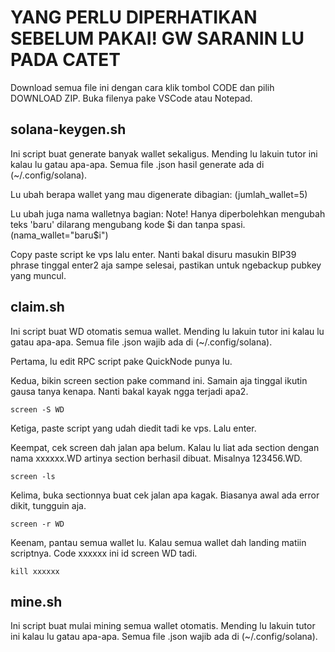 # YANG PERLU DIPERHATIKAN SEBELUM PAKAI! GW SARANIN LU PADA CATET

Download semua file ini dengan cara klik tombol CODE dan pilih DOWNLOAD ZIP.
Buka filenya pake VSCode atau Notepad.

## solana-keygen.sh
Ini script buat generate banyak wallet sekaligus. Mending lu lakuin tutor ini kalau lu gatau apa-apa.
Semua file .json hasil generate ada di (~/.config/solana).

Lu ubah berapa wallet yang mau digenerate dibagian:
(jumlah_wallet=5)

Lu ubah juga nama walletnya bagian: Note! Hanya diperbolehkan mengubah teks 'baru' dilarang mengubang kode $i dan tanpa spasi.
(nama_wallet="baru$i")

Copy paste script ke vps lalu enter. Nanti bakal disuru masukin BIP39 phrase tinggal enter2 aja sampe selesai, pastikan untuk ngebackup pubkey yang muncul.

## claim.sh
Ini script buat WD otomatis semua wallet. Mending lu lakuin tutor ini kalau lu gatau apa-apa.
Semua file .json wajib ada di (~/.config/solana).

Pertama, lu edit RPC script pake QuickNode punya lu.

Kedua, bikin screen section pake command ini. Samain aja tinggal ikutin gausa tanya kenapa. Nanti bakal kayak ngga terjadi apa2.
```
screen -S WD
```

Ketiga, paste script yang udah diedit tadi ke vps. Lalu enter.

Keempat, cek screen dah jalan apa belum. Kalau lu liat ada section dengan nama xxxxxx.WD artinya section berhasil dibuat. Misalnya 123456.WD.
```
screen -ls
```

Kelima, buka sectionnya buat cek jalan apa kagak. Biasanya awal ada error dikit, tungguin aja.
```
screen -r WD
```

Keenam, pantau semua wallet lu. Kalau semua wallet dah landing matiin scriptnya. Code xxxxxx ini id screen WD tadi.
```
kill xxxxxx
```
## mine.sh
Ini script buat mulai mining semua wallet otomatis. Mending lu lakuin tutor ini kalau lu gatau apa-apa.
Semua file .json wajib ada di (~/.config/solana).
